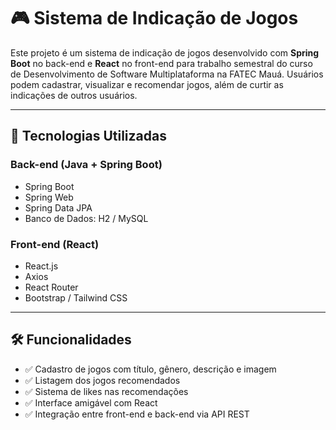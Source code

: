 # 🎮 Sistema de Indicação de Jogos

Este projeto é um sistema de indicação de jogos desenvolvido com **Spring Boot** no back-end e **React** no front-end para trabalho semestral do curso de Desenvolvimento de Software Multiplataforma na FATEC Mauá. Usuários podem cadastrar, visualizar e recomendar jogos, além de curtir as indicações de outros usuários.

---

## 🚀 Tecnologias Utilizadas

### Back-end (Java + Spring Boot)
- Spring Boot
- Spring Web
- Spring Data JPA
- Banco de Dados: H2 / MySQL

### Front-end (React)
- React.js
- Axios
- React Router
- Bootstrap / Tailwind CSS

---

## 🛠️ Funcionalidades

- ✅ Cadastro de jogos com título, gênero, descrição e imagem
- ✅ Listagem dos jogos recomendados
- ✅ Sistema de likes nas recomendações
- ✅ Interface amigável com React
- ✅ Integração entre front-end e back-end via API REST
